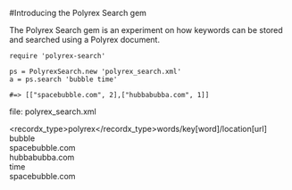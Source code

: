 #Introducing the Polyrex Search gem

The Polyrex Search gem is an experiment on how keywords can be stored and searched using a Polyrex document.

    require 'polyrex-search'

    ps = PolyrexSearch.new 'polyrex_search.xml'
    a = ps.search 'bubble time'

    #=> [["spacebubble.com", 2],["hubbabubba.com", 1]]

file: polyrex_search.xml
    <?xml version='1.0' encoding='UTF-8'?>
    <words>
      <summary>
        <recordx_type>polyrex</recordx_type><schema>words/key[word]/location[url]</schema></summary>
      <records>
        <key id='1'>
          <summary><word>bubble</word></summary>
          <records>
            <location id='2'><summary><url>spacebubble.com</url></summary><records></records></location>
            <location id='3'><summary><url>hubbabubba.com</url></summary><records></records></location>
          </records>
        </key>
        <key id='2'>
          <summary><word>time</word></summary>
          <records>
            <location id='2'><summary><url>spacebubble.com</url></summary><records></records></location>
          </records>
        </key>
      </records>
    </words>

